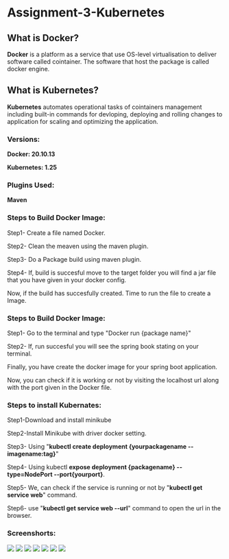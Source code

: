 # Assignment-3-Kubernetes

## What is Docker?

**Docker** is a platform as a service that use OS-level virtualisation to deliver software called cointainer. The software that host the package is called docker engine.

## What is Kubernetes?

**Kubernetes** automates operational tasks of cointainers management including built-in commands for devloping, deploying and rolling changes to application for scaling and optimizing the application. 

### Versions:

**Docker: 20.10.13**

**Kubernetes: 1.25**

### Plugins Used: 

**Maven**

### Steps to Build Docker Image:

Step1- Create a file named Docker.

Step2- Clean the meaven using the maven plugin.

Step3- Do a Package build using maven plugin.

Step4- If, build is succesful move to the target folder you will find a jar file that you have given in your docker config.


Now, if the build has succesfully created. Time to run the file to create a Image.


### Steps to Build Docker Image:

Step1- Go to the terminal and type "Docker run {package name}"

Step2- If, run succesful you will see the spring book stating on your terminal.


Finally, you have create the docker image for your spring boot application.

Now, you can check if it is working or not by visiting the localhost url along with the port given in the Docker file.


### Steps to install Kubernates:

Step1-Download and install minikube

Step2-Install Minikube with driver docker setting.

Step3- Using "**kubectl create deployment {yourpackagename --imagename:tag}**"

Step4- Using kubectl **expose deployment {packagename} --type=NodePort --port{yourport}**.

Step5- We, can check if the service is running or not by "**kubectl get service web**" command.

Step6- use "**kubectl get service web --url**" command to open the url in the browser.


### Screenshorts:
![](https://i.imgur.com/wg8hLCv.png)
![](https://i.imgur.com/hUQBnc4.png)
![](https://i.imgur.com/BcBE5MS.png)
![](https://i.imgur.com/BpkFilH.png)
![](https://i.imgur.com/EJGuRmP.png)
![](https://i.imgur.com/BpkFilH.png)
![](https://i.imgur.com/1cjlcqw.png)





